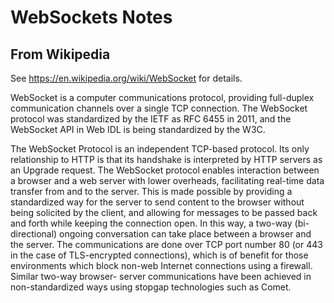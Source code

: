 # WebSockets Notes

## From Wikipedia

See https://en.wikipedia.org/wiki/WebSocket for details.

WebSocket is a computer communications protocol, providing full-duplex
communication channels over a single TCP connection.  The WebSocket protocol
was standardized by the IETF as RFC 6455 in 2011, and the WebSocket API in Web
IDL is being standardized by the W3C.

The WebSocket Protocol is an independent TCP-based protocol.  Its only
relationship to HTTP is that its handshake is interpreted by HTTP servers as
an Upgrade request.  The WebSocket protocol enables interaction between a
browser and a web server with lower overheads, facilitating real-time data
transfer from and to the server.  This is made possible by providing a
standardized way for the server to send content to the browser without being
solicited by the client, and allowing for messages to be passed back and forth
while keeping the connection open.  In this way, a two-way (bi-directional)
ongoing conversation can take place between a browser and the server.  The
communications are done over TCP port number 80 (or 443 in the case of
TLS-encrypted connections), which is of benefit for those environments which
block non-web Internet connections using a firewall.  Similar two-way browser-
server communications have been achieved in non-standardized ways using
stopgap technologies such as Comet.
